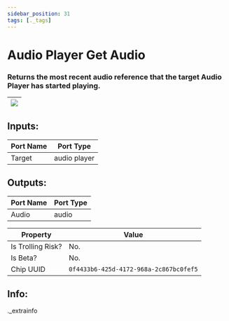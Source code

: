 ```yaml
---
sidebar_position: 31
tags: [._tags]
---
```


# Audio Player Get Audio


### Returns the most recent audio reference that the target Audio Player has started playing.

| ![](https://images-ext-2.discordapp.net/external/MPmIaQzlEPmgGWlgi-WxBBXt0Bjv_zWPkg1y1f_sy3s/https/www.recroomcircuits.com/image/circuit/absolute-value?width=206&height=108) |
|-----|

## Inputs:
| Port Name | Port Type |
|-----------|-----------|
| Target | audio player |

## Outputs:
| Port Name | Port Type |
|-----------|-----------|
| Audio | audio | 

| Property  | Value |
|-------------------|-----------|
| Is Trolling Risk? | No. |
| Is Beta? | No. |
| Chip UUID | `0f4433b6-425d-4172-968a-2c867bc0fef5` |

## Info:
._extrainfo